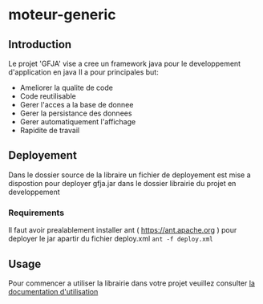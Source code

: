 # moteur-generic

## Introduction

Le projet 'GFJA' vise a cree un framework java pour le developpement d'application en java
Il a pour principales but:

- Ameliorer la qualite de code
- Code reutilisable
- Gerer l'acces a la base de donnee
- Gerer la persistance des donnees
- Gerer automatiquement l'affichage
- Rapidite de travail

## Deployement

Dans le dossier source de la libraire un fichier de deployement est mise a dispostion pour deployer gfja.jar dans le dossier librairie du projet en developpement

### Requirements

Il faut avoir prealablement installer ant ( https://ant.apache.org ) pour deployer le jar apartir du fichier deploy.xml
<code>ant -f deploy.xml</code>

## Usage

Pour commencer a utiliser la librairie dans votre projet veuillez consulter [la documentation d'utilisation](./Usage.md)
